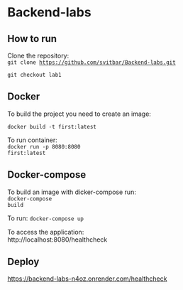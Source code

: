 # Backend-labs

## How to run

Clone the repository:<br>
<code>git clone https://github.com/svitbar/Backend-labs.git</code><br>

<code>git checkout lab1</code><br>

## Docker

To build the project you need to create an image:<br>

<code>docker build -t first:latest</code><br>

To run container:<br>
<code>docker run -p 8080:8080 first:latest</code><br>

## Docker-compose

To build an image with dicker-compose run:<br>
<code>docker-compose build</code><br>

To run:
<code>docker-compose up</code><br>

To access the application:<br>
http://localhost:8080/healthcheck

## Deploy

https://backend-labs-n4oz.onrender.com/healthcheck
